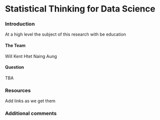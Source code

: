 # Statistical Thinking for Data Science

### Introduction
At a high level the subject of this research with be education

#### The Team
Will Kent
Htet Naing Aung

#### Question
TBA

### Resources
Add links as we get them

### Additional comments
